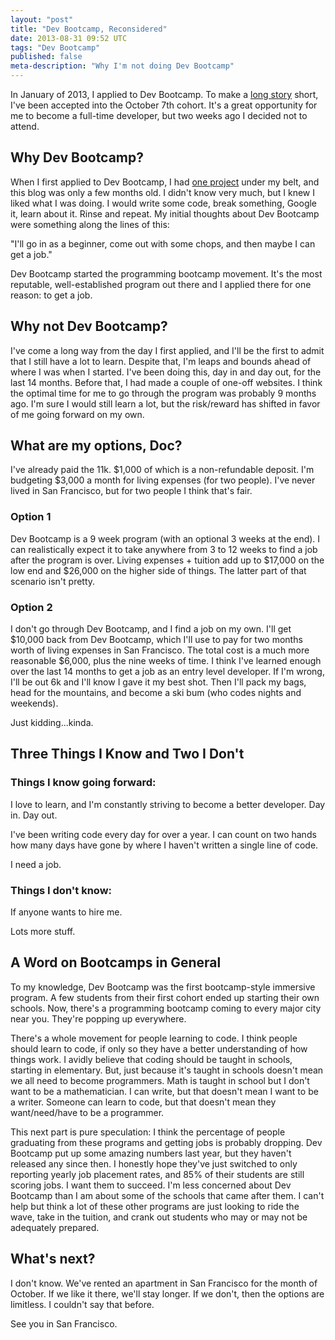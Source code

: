 ```yaml
---
layout: "post"
title: "Dev Bootcamp, Reconsidered"
date: 2013-08-31 09:52 UTC
tags: "Dev Bootcamp"
published: false
meta-description: "Why I'm not doing Dev Bootcamp"
---
```


In January of 2013, I applied to Dev Bootcamp. To make a [long story](http://fajitanachos.com/Dev-Bootcamp) short, I've been accepted into the October 7th cohort. It's a great opportunity for me to become a full-time developer, but two weeks ago I decided not to attend.

Why Dev Bootcamp?
-----------------

When I first applied to Dev Bootcamp, I had [one project](https://github.com/FajitaNachos/Quick-Preview) under my belt, and this blog was only a few months old. I didn't know very much, but I knew I liked what I was doing. I would write some code, break something, Google it, learn about it. Rinse and repeat. My initial thoughts about Dev Bootcamp were something along the lines of this: 

"I'll go in as a beginner, come out with some chops, and then maybe I can get a job." 

Dev Bootcamp started the programming bootcamp movement. It's the most reputable, well-established program out there and I applied there for one reason: to get a job.

Why not Dev Bootcamp?
---------------------

I've come a long way from the day I first applied, and I'll be the first to admit that I still have a lot to learn. Despite that, I'm leaps and bounds ahead of where I was when I started. I've been doing this, day in and day out, for the last 14 months. Before that, I had made a couple of one-off websites. I think the optimal time for me to go through the program was probably 9 months ago. I'm sure I would still learn a lot, but the risk/reward has shifted in favor of me going forward on my own. 


What are my options, Doc?
----------------------------------

I've already paid the 11k. $1,000 of which is a non-refundable deposit. I'm budgeting $3,000 a month for living expenses (for two people). I've never lived in San Francisco, but for two people I think that's fair.

### Option 1

Dev Bootcamp is a 9 week program (with an optional 3 weeks at the end). I can realistically expect it to take anywhere from 3 to 12 weeks to find a job after the program is over. Living expenses + tuition add up to $17,000 on the low end and $26,000 on the higher side of things. The latter part of that scenario isn't pretty. 


### Option 2

I don't go through Dev Bootcamp, and I find a job on my own. I'll get $10,000 back from Dev Bootcamp, which I'll use to pay for two months worth of living expenses in San Francisco. The total cost is a much more reasonable $6,000, plus the nine weeks of time. I think I've learned enough over the last 14 months to get a job as an entry level developer. If I'm wrong, I'll be out 6k and I'll know I gave it my best shot. Then I'll pack my bags, head for the mountains, and become a ski bum (who codes nights and weekends). 

Just kidding...kinda. 

Three Things I Know and Two I Don't
----------------------------------

### Things I know going forward:

I love to learn, and I'm constantly striving to become a better developer. Day in. Day out. 

I've been writing code every day for over a year. I can count on two hands how many days have gone by where I haven't written a single line of code. 

I need a job.


### Things I don't know:

If anyone wants to hire me. 

Lots more stuff. 


A Word on Bootcamps in General
---------------
To my knowledge, Dev Bootcamp was the first bootcamp-style immersive program. A few students from their first cohort ended up starting their own schools. Now, there's a programming bootcamp coming to every major city near you. They're popping up everywhere. 

There's a whole movement for people learning to code. I think people should learn to code, if only so they have a better understanding of how things work. I avidly believe that coding should be taught in schools, starting in elementary. But, just because it's taught in schools doesn't mean we all need to become programmers. Math is taught in school but I don't want to be a mathematician. I can write, but that doesn't mean I want to be a writer. Someone can learn to code, but that doesn't mean they want/need/have to be a programmer. 

This next part is pure speculation: I think the percentage of people graduating from these programs and getting jobs is probably dropping. Dev Bootcamp put up some amazing numbers last year, but they haven't released any since then. I honestly hope they've just switched to only reporting yearly job placement rates, and 85% of their students are still scoring jobs. I want them to succeed. I'm less concerned about Dev Bootcamp than I am about some of the schools that came after them. I can't help but think a lot of these other programs are just looking to ride the wave, take in the tuition, and crank out students who may or may not be adequately prepared. 

What's next?
-------------
 
I don't know. We've rented an apartment in San Francisco for the month of October. If we like it there, we'll stay longer. If we don't, then the options are limitless. I couldn't say that before.

See you in San Francisco. 


